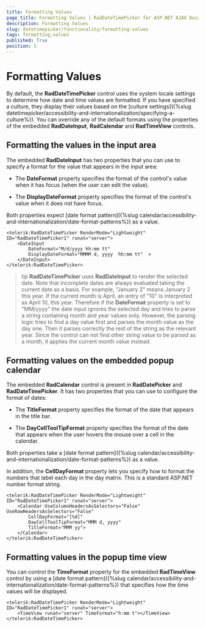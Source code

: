 ```yaml
---
title: Formatting Values
page_title: Formatting Values | RadDateTimePicker for ASP.NET AJAX Documentation
description: Formatting Values
slug: datetimepicker/functionality/formatting-values
tags: formatting,values
published: True
position: 5
---
```


# Formatting Values



By default, the **RadDateTimePicker** control uses the system locale settings to determine how date and time values are formatted. If you have specified a culture, they display their values based on the [culture settings]({%slug datetimepicker/accessibility-and-internationalization/specifying-a-culture%}). You can override any of the default formats using the properties of the embedded **RadDateInput**, **RadCalendar** and **RadTimeView** controls.

## Formatting the values in the input area

The embedded **RadDateInput** has two properties that you can use to specify a format for the value that appears in the input area:

* The **DateFormat** property specifies the format of the control's value when it has focus (when the user can edit the value).

* The **DisplayDateFormat** property specifies the format of the control's value when it does not have focus.

Both properties expect [date format pattern]({%slug calendar/accessibility-and-internationalization/date-format-patterns%}) as a value.

````ASPNET
<telerik:RadDateTimePicker RenderMode="Lightweight" ID="RadDateTimePicker1" runat="server">
    <DateInput
        DateFormat="M/d/yyyy hh:mm tt"
        DisplayDateFormat="MMMM d, yyyy  hh:mm tt"  >
    </DateInput>
</telerik:RadDateTimePicker>
````



>tip 
**RadDateTimePicker** uses **RadDateInput** to render the selected date. Note that incomplete dates are always evaluated taking the current date as a basis. For example, "January 2" means January 2 this year. If the current month is April, an entry of "10" is interpreted as April 10, this year. Therefore if the **DateFormat** property is set to "MM/yyyy" the date input ignores the selected day and tries to parse a string containing month and year values only. However, the parsing logic tries to find a day value first and parses the month value as the day one. Then it parses correctly the rest of the string as the relevant year. Since the control can not find other string value to be parsed as a month, it applies the current month value instead.
>


## Formatting values on the embedded popup calendar

The embedded **RadCalendar** control is present in **RadDatePicker** and **RadDateTimePicker**. It has two properties that you can use to configure the format of dates:

* The **TitleFormat** property specifies the format of the date that appears in the title bar.

* The **DayCellToolTipFormat** property specifies the format of the date that appears when the user hovers the mouse over a cell in the calendar.

Both properties take a [date format pattern]({%slug calendar/accessibility-and-internationalization/date-format-patterns%}) as a value.

In addition, the **CellDayFormat** property lets you specify how to format the numbers that label each day in the day matrix. This is a standard ASP.NET number format string.

````ASPNET
<telerik:RadDateTimePicker RenderMode="Lightweight" ID="RadDateTimePicker1" runat="server">
    <Calendar UseColumnHeadersAsSelectors="False" UseRowHeadersAsSelectors="False"
        CellDayFormat="[%d]"
        DayCellToolTipFormat="MMM d, yyyy"
        TitleFormat="MMM yy">
    </Calendar>
</telerik:RadDateTimePicker>
````



## Formatting values in the popup time view

You can control the **TimeFormat** property for the embedded **RadTimeView** control by using a [date format pattern]({%slug calendar/accessibility-and-internationalization/date-format-patterns%}) that specifies how the time values will be displayed.

````ASPNET
<telerik:RadDateTimePicker RenderMode="Lightweight" ID="RadDateTimePicker1" runat="server">
    <TimeView runat="server" TimeFormat="h:mm t"></TimeView>
</telerik:RadDateTimePicker>
````



